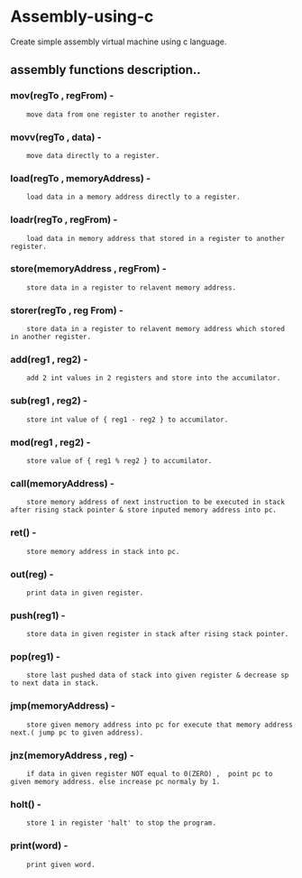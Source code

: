 # Assembly-using-c
Create simple assembly virtual machine using c language.


## assembly functions description..

### mov(regTo , regFrom) - 
        move data from one register to another register.

### movv(regTo , data) - 
        move data directly to a register.

### load(regTo , memoryAddress) - 
        load data in a memory address directly to a register.

### loadr(regTo , regFrom) - 
        load data in memory address that stored in a register to another register.

### store(memoryAddress , regFrom) - 
        store data in a register to relavent memory address.

### storer(regTo , reg From) - 
        store data in a register to relavent memory address which stored in another register.

### add(reg1 , reg2) - 
        add 2 int values in 2 registers and store into the accumilator.

### sub(reg1 , reg2) - 
        store int value of { reg1 - reg2 } to accumilator.

### mod(reg1 , reg2) - 
        store value of { reg1 % reg2 } to accumilator.

### call(memoryAddress) - 
        store memory address of next instruction to be executed in stack after rising stack pointer & store inputed memory address into pc.

### ret() - 
        store memory address in stack into pc.

### out(reg) - 
        print data in given register.

### push(reg1) - 
        store data in given register in stack after rising stack pointer.

### pop(reg1) - 
        store last pushed data of stack into given register & decrease sp to next data in stack.

### jmp(memoryAddress) - 
        store given memory address into pc for execute that memory address next.( jump pc to given address).

### jnz(memoryAddress , reg) - 
        if data in given register NOT equal to 0(ZERO) ,  point pc to given memory address. else increase pc normaly by 1.

### holt() - 
        store 1 in register 'halt' to stop the program.

### print(word) - 
        print given word.
